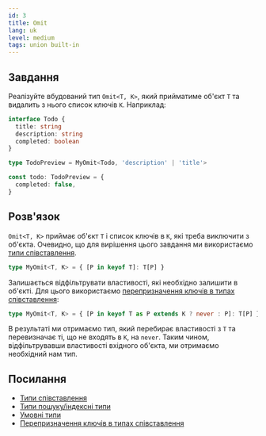 ```yaml
---
id: 3
title: Omit
lang: uk
level: medium
tags: union built-in
---
```


## Завдання

Реалізуйте вбудований тип `Omit<T, K>`, який прийматиме об'єкт `T` та видалить з нього список ключів `K`.
Наприклад:

```typescript
interface Todo {
  title: string
  description: string
  completed: boolean
}

type TodoPreview = MyOmit<Todo, 'description' | 'title'>

const todo: TodoPreview = {
  completed: false,
}
```

## Розв'язок

`Omit<T, K>` приймає об'єкт `T` і список ключів в `K`, які треба виключити з об'єкта.
Очевидно, що для вирішення цього завдання ми використаємо [типи співставлення](https://www.typescriptlang.org/docs/handbook/advanced-types.html#mapped-types).

```typescript
type MyOmit<T, K> = { [P in keyof T]: T[P] }
```

Залишається відфільтрувати властивості, які необхідно залишити в об'єкті.
Для цього використаємо [перепризначення ключів в типах співставлення](https://www.typescriptlang.org/docs/handbook/release-notes/typescript-4-1.html#key-remapping-in-mapped-types):

```typescript
type MyOmit<T, K> = { [P in keyof T as P extends K ? never : P]: T[P] }
```

В результаті ми отримаємо тип, який перебирає властивості з `T` та перевизначає ті, що не входять в `K`, на `never`.
Таким чином, відфільтрувавши властивості вхідного об'єкта, ми отримаємо необхідний нам тип.

## Посилання

- [Типи співставлення](https://www.typescriptlang.org/docs/handbook/advanced-types.html#mapped-types)
- [Типи пошуку/індексні типи](https://www.typescriptlang.org/docs/handbook/2/indexed-access-types.html)
- [Умовні типи](https://www.typescriptlang.org/docs/handbook/2/conditional-types.html)
- [Перепризначення ключів в типах співставлення](https://www.typescriptlang.org/docs/handbook/release-notes/typescript-4-1.html#key-remapping-in-mapped-types)
